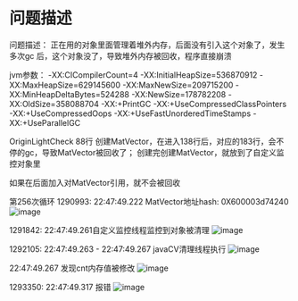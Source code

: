 # 问题描述

问题描述：
正在用的对象里面管理着堆外内存，后面没有引入这个对象了，发生多次gc 后，这个对象没了，导致堆外内存被回收，程序直接崩溃

jvm参数：
-XX:CICompilerCount=4 -XX:InitialHeapSize=536870912 -XX:MaxHeapSize=629145600 -XX:MaxNewSize=209715200 -XX:MinHeapDeltaBytes=524288 -XX:NewSize=178782208 -XX:OldSize=358088704 -XX:+PrintGC -XX:+UseCompressedClassPointers -XX:+UseCompressedOops -XX:+UseFastUnorderedTimeStamps -XX:+UseParallelGC 


OriginLightCheck 88行 创建MatVector，在进入138行后，对应的183行，会不停的gc，导致MatVector被回收了；
创建完创建MatVector，就放到了自定义监控对象里

如果在后面加入对MatVector引用，就不会被回收

第256次循环
1290993: 22:47:49.222  MatVector地址hash:  0X600003d74240
![image](https://github.com/iversionpeng/test/assets/44367180/75f94976-46cf-4b55-ad9e-7b13b04aa168)


1291842: 22:47:49.261自定义监控线程监控到对象被清理
![image](https://github.com/iversionpeng/test/assets/44367180/012dfd0e-10ab-44d8-99d8-080fc689875b)


1292105: 22:47:49.263 - 22:47:49.267 javaCV清理线程执行 
![image](https://github.com/iversionpeng/test/assets/44367180/ed47dd9a-1144-417e-8120-9924e8ee8063)



22:47:49.267 发现cnt内存值被修改
![image](https://github.com/iversionpeng/test/assets/44367180/a8ed8fbd-f120-4d26-8b11-cdbd7cb15b26)



1293350: 22:47:49.317 报错
![image](https://github.com/iversionpeng/test/assets/44367180/65a1f6e9-0569-41bf-9ba2-ba7c45548c5d)





